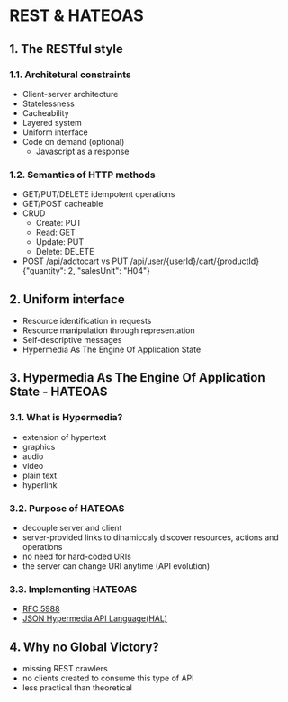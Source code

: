 <link rel="stylesheet" href="/assets/css/main.scss" />

# REST & HATEOAS

## 1. The RESTful style

### 1.1. Architetural constraints
- Client-server architecture
- Statelessness
- Cacheability
- Layered system
- Uniform interface
- Code on demand (optional)
  - Javascript as a response

### 1.2. Semantics of HTTP methods
- GET/PUT/DELETE idempotent operations
- GET/POST cacheable
- CRUD
  - Create: PUT
  - Read: GET
  - Update: PUT
  - Delete: DELETE
- POST /api/addtocart vs PUT /api/user/{userId}/cart/{productId} {"quantity": 2, "salesUnit": "H04"}

## 2. Uniform interface
- Resource identification in requests
- Resource manipulation through representation
- Self-descriptive messages
- Hypermedia As The Engine Of Application State

## 3. Hypermedia As The Engine Of Application State - HATEOAS

### 3.1. What is Hypermedia?
- extension of hypertext
- graphics
- audio
- video
- plain text
- hyperlink

### 3.2. Purpose of HATEOAS
- decouple server and client
- server-provided links to dinamiccaly discover resources, actions and operations
- no need for hard-coded URIs
- the server can change URI anytime (API evolution)

### 3.3. Implementing HATEOAS
- [RFC 5988](https://tools.ietf.org/html/rfc5988)
- [JSON Hypermedia API Language(HAL)](https://en.wikipedia.org/wiki/Hypertext_Application_Language)

## 4. Why no Global Victory?
- missing REST crawlers
- no clients created to consume this type of API
- less practical than theoretical
